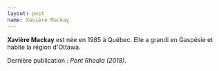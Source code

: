 ```yaml
---
layout: post
name: Xavière Mackay
---
```

**Xavière Mackay** est née en 1985 à Québec. Elle a grandi en Gaspésie et habite la région d'Ottawa.

Dernière publication : *Pont Rhodia (2018)*.
